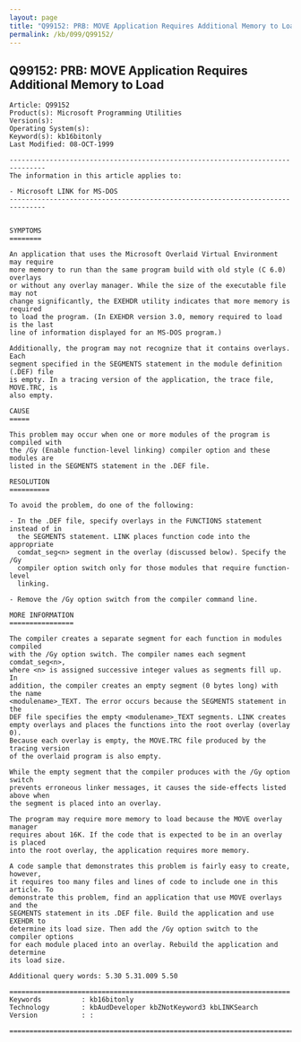 ```yaml
---
layout: page
title: "Q99152: PRB: MOVE Application Requires Additional Memory to Load"
permalink: /kb/099/Q99152/
---
```


## Q99152: PRB: MOVE Application Requires Additional Memory to Load

	Article: Q99152
	Product(s): Microsoft Programming Utilities
	Version(s): 
	Operating System(s): 
	Keyword(s): kb16bitonly
	Last Modified: 08-OCT-1999
	
	-------------------------------------------------------------------------------
	The information in this article applies to:
	
	- Microsoft LINK for MS-DOS 
	-------------------------------------------------------------------------------
	
	
	SYMPTOMS
	========
	
	An application that uses the Microsoft Overlaid Virtual Environment may require
	more memory to run than the same program build with old style (C 6.0) overlays
	or without any overlay manager. While the size of the executable file may not
	change significantly, the EXEHDR utility indicates that more memory is required
	to load the program. (In EXEHDR version 3.0, memory required to load is the last
	line of information displayed for an MS-DOS program.)
	
	Additionally, the program may not recognize that it contains overlays. Each
	segment specified in the SEGMENTS statement in the module definition (.DEF) file
	is empty. In a tracing version of the application, the trace file, MOVE.TRC, is
	also empty.
	
	CAUSE
	=====
	
	This problem may occur when one or more modules of the program is compiled with
	the /Gy (Enable function-level linking) compiler option and these modules are
	listed in the SEGMENTS statement in the .DEF file.
	
	RESOLUTION
	==========
	
	To avoid the problem, do one of the following:
	
	- In the .DEF file, specify overlays in the FUNCTIONS statement instead of in
	  the SEGMENTS statement. LINK places function code into the appropriate
	  comdat_seg<n> segment in the overlay (discussed below). Specify the /Gy
	  compiler option switch only for those modules that require function-level
	  linking.
	
	- Remove the /Gy option switch from the compiler command line.
	
	MORE INFORMATION
	================
	
	The compiler creates a separate segment for each function in modules compiled
	with the /Gy option switch. The compiler names each segment comdat_seg<n>,
	where <n> is assigned successive integer values as segments fill up. In
	addition, the compiler creates an empty segment (0 bytes long) with the name
	<modulename>_TEXT. The error occurs because the SEGMENTS statement in the
	DEF file specifies the empty <modulename>_TEXT segments. LINK creates
	empty overlays and places the functions into the root overlay (overlay 0).
	Because each overlay is empty, the MOVE.TRC file produced by the tracing version
	of the overlaid program is also empty.
	
	While the empty segment that the compiler produces with the /Gy option switch
	prevents erroneous linker messages, it causes the side-effects listed above when
	the segment is placed into an overlay.
	
	The program may require more memory to load because the MOVE overlay manager
	requires about 16K. If the code that is expected to be in an overlay is placed
	into the root overlay, the application requires more memory.
	
	A code sample that demonstrates this problem is fairly easy to create, however,
	it requires too many files and lines of code to include one in this article. To
	demonstrate this problem, find an application that use MOVE overlays and the
	SEGMENTS statement in its .DEF file. Build the application and use EXEHDR to
	determine its load size. Then add the /Gy option switch to the compiler options
	for each module placed into an overlay. Rebuild the application and determine
	its load size.
	
	Additional query words: 5.30 5.31.009 5.50
	
	======================================================================
	Keywords          : kb16bitonly 
	Technology        : kbAudDeveloper kbZNotKeyword3 kbLINKSearch
	Version           : :
	
	=============================================================================
	
